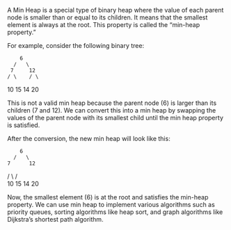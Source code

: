 

A Min Heap is a special type of binary heap where the value of each parent node is smaller than or equal to its children. It means that the smallest element is always at the root. This property is called the “min-heap property.”

For example, consider the following binary tree:

        6
      /   \
     7     12
    / \    / \
  10  15  14  20

This is not a valid min heap because the parent node (6) is larger than its children (7 and 12). We can convert this into a min heap by swapping the values of the parent node with its smallest child until the min heap property is satisfied.

After the conversion, the new min heap will look like this:

        6
      /   \
    7      12
   / \    / \
  10 15  14 20

Now, the smallest element (6) is at the root and satisfies the min-heap property. We can use min heap to implement various algorithms such as priority queues, sorting algorithms like heap sort, and graph algorithms like Dijkstra’s shortest path algorithm.